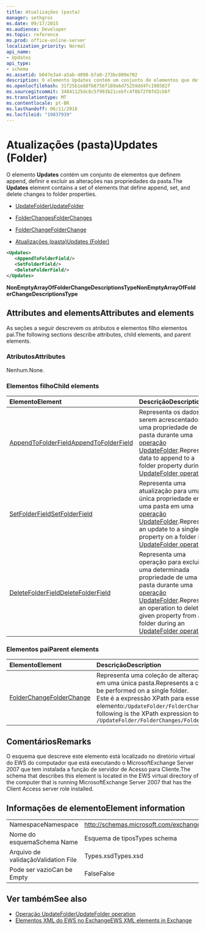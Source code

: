 ```yaml
---
title: Atualizações (pasta)
manager: sethgros
ms.date: 09/17/2015
ms.audience: Developer
ms.topic: reference
ms.prod: office-online-server
localization_priority: Normal
api_name:
- Updates
api_type:
- schema
ms.assetid: b047e3a4-a5ab-4098-b7a0-273bc809e702
description: O elemento Updates contém um conjunto de elementos que definem append, definir e excluir as alterações nas propriedades da pasta.
ms.openlocfilehash: 31f25b1e88fb8756f189a6d75259dd4fc198582f
ms.sourcegitcommit: 34041125dc8c5f993b21cebfc4f8b72f0fd2cb6f
ms.translationtype: MT
ms.contentlocale: pt-BR
ms.lasthandoff: 06/11/2018
ms.locfileid: "19837939"
---
```

# <a name="updates-folder"></a><span data-ttu-id="f8ba7-103">Atualizações (pasta)</span><span class="sxs-lookup"><span data-stu-id="f8ba7-103">Updates (Folder)</span></span>

<span data-ttu-id="f8ba7-104">O elemento **Updates** contém um conjunto de elementos que definem append, definir e excluir as alterações nas propriedades da pasta.</span><span class="sxs-lookup"><span data-stu-id="f8ba7-104">The **Updates** element contains a set of elements that define append, set, and delete changes to folder properties.</span></span> 
  
- [<span data-ttu-id="f8ba7-105">UpdateFolder</span><span class="sxs-lookup"><span data-stu-id="f8ba7-105">UpdateFolder</span></span>](updatefolder.md)
  
- [<span data-ttu-id="f8ba7-106">FolderChanges</span><span class="sxs-lookup"><span data-stu-id="f8ba7-106">FolderChanges</span></span>](folderchanges.md)
  
- [<span data-ttu-id="f8ba7-107">FolderChange</span><span class="sxs-lookup"><span data-stu-id="f8ba7-107">FolderChange</span></span>](folderchange.md)
  
- [<span data-ttu-id="f8ba7-108">Atualizações (pasta)</span><span class="sxs-lookup"><span data-stu-id="f8ba7-108">Updates (Folder)</span></span>](updates-folder.md)
  
```xml
<Updates>
   <AppendToFolderField/>
   <SetFolderField/>
   <DeleteFolderField/>
</Updates>
```

<span data-ttu-id="f8ba7-109">**NonEmptyArrayOfFolderChangeDescriptionsType**</span><span class="sxs-lookup"><span data-stu-id="f8ba7-109">**NonEmptyArrayOfFolderChangeDescriptionsType**</span></span>

## <a name="attributes-and-elements"></a><span data-ttu-id="f8ba7-110">Attributes and elements</span><span class="sxs-lookup"><span data-stu-id="f8ba7-110">Attributes and elements</span></span>

<span data-ttu-id="f8ba7-111">As seções a seguir descrevem os atributos e elementos filho elementos pai.</span><span class="sxs-lookup"><span data-stu-id="f8ba7-111">The following sections describe attributes, child elements, and parent elements.</span></span>
  
### <a name="attributes"></a><span data-ttu-id="f8ba7-112">Atributos</span><span class="sxs-lookup"><span data-stu-id="f8ba7-112">Attributes</span></span>

<span data-ttu-id="f8ba7-113">Nenhum.</span><span class="sxs-lookup"><span data-stu-id="f8ba7-113">None.</span></span>
  
### <a name="child-elements"></a><span data-ttu-id="f8ba7-114">Elementos filho</span><span class="sxs-lookup"><span data-stu-id="f8ba7-114">Child elements</span></span>

|<span data-ttu-id="f8ba7-115">**Elemento**</span><span class="sxs-lookup"><span data-stu-id="f8ba7-115">**Element**</span></span>|<span data-ttu-id="f8ba7-116">**Descrição**</span><span class="sxs-lookup"><span data-stu-id="f8ba7-116">**Description**</span></span>|
|:-----|:-----|
|[<span data-ttu-id="f8ba7-117">AppendToFolderField</span><span class="sxs-lookup"><span data-stu-id="f8ba7-117">AppendToFolderField</span></span>](appendtofolderfield.md) <br/> |<span data-ttu-id="f8ba7-118">Representa os dados a serem acrescentados a uma propriedade de pasta durante uma [operação UpdateFolder](updatefolder-operation.md).</span><span class="sxs-lookup"><span data-stu-id="f8ba7-118">Represents data to append to a folder property during an [UpdateFolder operation](updatefolder-operation.md).</span></span>  <br/> |
|[<span data-ttu-id="f8ba7-119">SetFolderField</span><span class="sxs-lookup"><span data-stu-id="f8ba7-119">SetFolderField</span></span>](setfolderfield.md) <br/> |<span data-ttu-id="f8ba7-120">Representa uma atualização para uma única propriedade em uma pasta em uma [operação UpdateFolder](updatefolder-operation.md).</span><span class="sxs-lookup"><span data-stu-id="f8ba7-120">Represents an update to a single property on a folder in an [UpdateFolder operation](updatefolder-operation.md).</span></span>  <br/> |
|[<span data-ttu-id="f8ba7-121">DeleteFolderField</span><span class="sxs-lookup"><span data-stu-id="f8ba7-121">DeleteFolderField</span></span>](deletefolderfield.md) <br/> |<span data-ttu-id="f8ba7-122">Representa uma operação para excluir uma determinada propriedade de uma pasta durante uma [operação UpdateFolder](updatefolder-operation.md).</span><span class="sxs-lookup"><span data-stu-id="f8ba7-122">Represents an operation to delete a given property from a folder during an [UpdateFolder operation](updatefolder-operation.md).</span></span>  <br/> |
   
### <a name="parent-elements"></a><span data-ttu-id="f8ba7-123">Elementos pai</span><span class="sxs-lookup"><span data-stu-id="f8ba7-123">Parent elements</span></span>

|<span data-ttu-id="f8ba7-124">**Elemento**</span><span class="sxs-lookup"><span data-stu-id="f8ba7-124">**Element**</span></span>|<span data-ttu-id="f8ba7-125">**Descrição**</span><span class="sxs-lookup"><span data-stu-id="f8ba7-125">**Description**</span></span>|
|:-----|:-----|
|[<span data-ttu-id="f8ba7-126">FolderChange</span><span class="sxs-lookup"><span data-stu-id="f8ba7-126">FolderChange</span></span>](folderchange.md) <br/> |<span data-ttu-id="f8ba7-127">Representa uma coleção de alterações a serem realizadas em uma única pasta.</span><span class="sxs-lookup"><span data-stu-id="f8ba7-127">Represents a collection of changes to be performed on a single folder.</span></span>  <br/> <span data-ttu-id="f8ba7-128">Este é a expressão XPath para esse elemento:`/UpdateFolder/FolderChanges/FolderChange[i]`</span><span class="sxs-lookup"><span data-stu-id="f8ba7-128">The following is the XPath expression to this element:  `/UpdateFolder/FolderChanges/FolderChange[i]`</span></span> <br/> |
   
## <a name="remarks"></a><span data-ttu-id="f8ba7-129">Comentários</span><span class="sxs-lookup"><span data-stu-id="f8ba7-129">Remarks</span></span>

<span data-ttu-id="f8ba7-130">O esquema que descreve este elemento está localizado no diretório virtual do EWS do computador que está executando o MicrosoftExchange Server 2007 que tem instalada a função de servidor de Acesso para Cliente.</span><span class="sxs-lookup"><span data-stu-id="f8ba7-130">The schema that describes this element is located in the EWS virtual directory of the computer that is running MicrosoftExchange Server 2007 that has the Client Access server role installed.</span></span>
  
## <a name="element-information"></a><span data-ttu-id="f8ba7-131">Informações de elemento</span><span class="sxs-lookup"><span data-stu-id="f8ba7-131">Element information</span></span>

|||
|:-----|:-----|
|<span data-ttu-id="f8ba7-132">Namespace</span><span class="sxs-lookup"><span data-stu-id="f8ba7-132">Namespace</span></span>  <br/> |http://schemas.microsoft.com/exchange/services/2006/types  <br/> |
|<span data-ttu-id="f8ba7-133">Nome do esquema</span><span class="sxs-lookup"><span data-stu-id="f8ba7-133">Schema Name</span></span>  <br/> |<span data-ttu-id="f8ba7-134">Esquema de tipos</span><span class="sxs-lookup"><span data-stu-id="f8ba7-134">Types schema</span></span>  <br/> |
|<span data-ttu-id="f8ba7-135">Arquivo de validação</span><span class="sxs-lookup"><span data-stu-id="f8ba7-135">Validation File</span></span>  <br/> |<span data-ttu-id="f8ba7-136">Types.xsd</span><span class="sxs-lookup"><span data-stu-id="f8ba7-136">Types.xsd</span></span>  <br/> |
|<span data-ttu-id="f8ba7-137">Pode ser vazio</span><span class="sxs-lookup"><span data-stu-id="f8ba7-137">Can be Empty</span></span>  <br/> |<span data-ttu-id="f8ba7-138">False</span><span class="sxs-lookup"><span data-stu-id="f8ba7-138">False</span></span>  <br/> |
   
## <a name="see-also"></a><span data-ttu-id="f8ba7-139">Ver também</span><span class="sxs-lookup"><span data-stu-id="f8ba7-139">See also</span></span>

- [<span data-ttu-id="f8ba7-140">Operação UpdateFolder</span><span class="sxs-lookup"><span data-stu-id="f8ba7-140">UpdateFolder operation</span></span>](updatefolder-operation.md)
- [<span data-ttu-id="f8ba7-141">Elementos XML do EWS no Exchange</span><span class="sxs-lookup"><span data-stu-id="f8ba7-141">EWS XML elements in Exchange</span></span>](ews-xml-elements-in-exchange.md)

